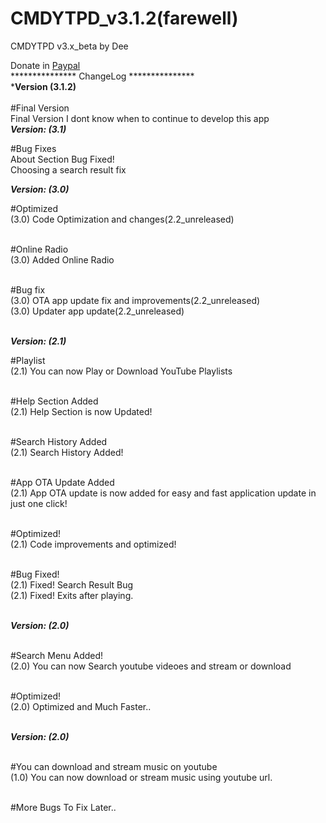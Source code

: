 # CMDYTPD_v3.1.2(farewell)

CMDYTPD v3.x_beta
by Dee


Donate in <a href='paypal.me/wfrdee'>Paypal</a><br>
***************  ChangeLog   ***************<br>
***************Version (3.1.2)**************<br><br>
#Final Version<br>
	Final Version I dont know when to continue to develop this app
	<br>
***************Version: (3.1)***************

#Bug Fixes<br>
	About Section Bug Fixed!<br>
	Choosing a search result fix<br>

***************Version: (3.0)***************

#Optimized<br>
	(3.0) Code Optimization and changes(2.2_unreleased)<br><br>

#Online Radio<br>
	(3.0) Added Online Radio<br><br>

#Bug fix<br>
	(3.0) OTA app update fix and improvements(2.2_unreleased)<br>
	(3.0) Updater app update(2.2_unreleased)<br><br>

***************Version: (2.1)***************<br>

#Playlist<br>
	(2.1) You can now Play or Download YouTube Playlists<br><br>

#Help Section Added<br>
	(2.1) Help Section is now Updated!<br><br>

#Search History Added<br>
	(2.1) Search History Added!<br><br>

#App OTA Update Added<br>
	(2.1) App OTA update is now added for easy and fast application update in just one click!<br><br>

#Optimized!<br>
	(2.1) Code improvements and optimized!<br><br>

#Bug Fixed!<br>
	(2.1) Fixed! Search Result Bug<br>
	(2.1) Fixed! Exits after playing.<br><br>


***************Version: (2.0)***************<br><br>

#Search Menu Added!<br>
	(2.0) You can now Search youtube videoes and stream or download<br><br>

#Optimized!<br>
	(2.0) Optimized and Much Faster..<br><br>


***************Version: (2.0)***************<br><br>

#You can download and stream music on youtube<br>
	(1.0) You can now download or stream music using youtube url.<br><br>

#More Bugs To Fix Later..<br>




